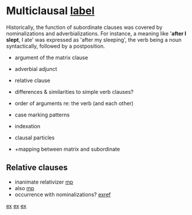 # Multiclausal [label](multiclausal)

Historically, the function of subordinate clauses was covered by nominalizations and adverbializations.
For instance, a meaning like '**after I slept**, I ate' was expressed as 'after my sleeping', the verb being a noun syntactically, followed by a postposition.

* argument of the matrix clause
* adverbial adjunct
* relative clause

* differences & similarities to simple verb clauses?
* order of arguments re: the verb (and each other)
* case marking patterns
* indexation
* clausal particles
* +mapping between matrix and subordinate

## Relative clauses
* inanimate relativizer [mp](mare-rel-inan?nt)
* also [mp](mare-still)
* occurrence with nominalizations? [exref](ctoaragrme-5)

[ex](convcosnoind-52)
[ex](ctoaragrme-5)
[ex](histyarirdi-592)
